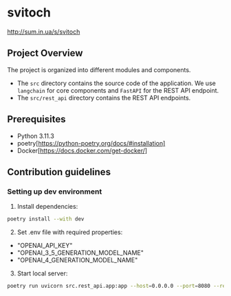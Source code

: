 # svitoch

http://sum.in.ua/s/svitoch


## Project Overview

The project is organized into different modules and components.

- The `src` directory contains the source code of the application. We use `langchain` for core components and `FastAPI` for the REST API endpoint.
- The `src/rest_api` directory contains the REST API endpoints.


## Prerequisites
- Python 3.11.3
- poetry[https://python-poetry.org/docs/#installation]
- Docker[https://docs.docker.com/get-docker/]


## Contribution guidelines

### Setting up dev environment

1. Install dependencies:
```bash
poetry install --with dev
```

2. Set .env file with required properties:
- "OPENAI_API_KEY"
- "OPENAI_3_5_GENERATION_MODEL_NAME"
- "OPENAI_4_GENERATION_MODEL_NAME"

3. Start local server:
```bash
poetry run uvicorn src.rest_api.app:app --host=0.0.0.0 --port=8080 --reload
```
